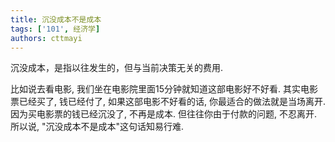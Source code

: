 ```yaml
---
title: 沉没成本不是成本
tags: ['101', 经济学]
authors: cttmayi
---
```


沉没成本，是指以往发生的，但与当前决策无关的费用.

比如说去看电影, 我们坐在电影院里面15分钟就知道这部电影好不好看. 其实电影票已经买了, 钱已经付了, 如果这部电影不好看的话, 你最适合的做法就是当场离开. 因为买电影票的钱已经沉没了, 不再是成本. 但往往你由于付款的问题, 不忍离开. 所以说, "沉没成本不是成本"这句话知易行难.